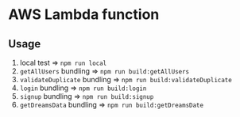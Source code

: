 # AWS Lambda function

## Usage
1. local test => `npm run local`
2. `getAllUsers` bundling => `npm run build:getAllUsers`
3. `validateDuplicate` bundling => `npm run build:validateDuplicate`
4. `login` bundling => `npm run build:login`
5. `signup` bundling => `npm run build:signup`
6. `getDreamsData` bundling => `npm run build:getDreamsDate`